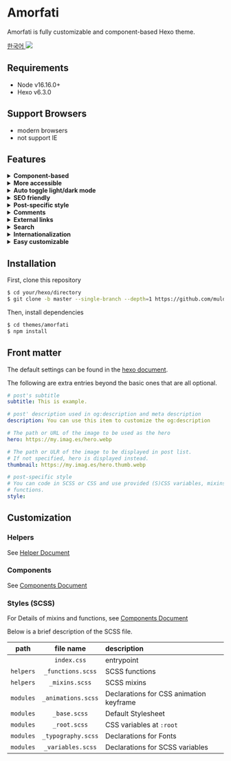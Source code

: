 # Amorfati

Amorfati is fully customizable and component-based Hexo theme.

[한국어 ![](https://flagcdn.com/w20/kr.webp)](./docs/ko/README.md)

## Requirements

- Node v16.16.0+
- Hexo v6.3.0

## Support Browsers

- modern browsers
- not support IE

## Features

<details>
  <summary> <b>Component-based</b> </summary>

Inspired by atomic design system, so made component-based using pug mixins.

You can find all the components used in this theme in `./components/`.  
Each component consists of `pug`, `scss` and optionally `js` for UI function
implementation.

By following the BEM CSS methodology, each component can completely avoid
cascading problems and maintain its own style.

</details>

<details>
  <summary> <b>More accessible</b> </summary>

Tried to meet as many items as possible in WCAG 2.1 Level AA.  
Checked for compliance for WCAG using the Axe tool.

</details>

<details>
  <summary> <b>Auto toggle light/dark mode</b> </summary>

Support automatic light/dark mode based on system settings.  
It is also possible to fix it in a certain mode.

</details>

<details>
  <summary> <b>SEO friendly</b> </summary>

- Support JSON-LD
- Support link relation types
- Support site verification meta element

</details>

<details>
  <summary> <b>Post-specific style</b> </summary>

Support post-specific style.  
You can write style in SCSS and use predefined SCSS functions and mixins.

</details>

<details>
  <summary> <b>Comments</b> </summary>

Support various comments platforms.

- commento
- disqus
- giscus
- livere
- remark
- utterance

If you want to do not use comments only in certain posts, you can disable
comments in front-matter.

</details>

<details>
  <summary> <b>External links</b> </summary>

Support external links in navigation

</details>

<details>
  <summary> <b>Search</b> </summary>

Support algolia search

Need to install [hexo-algoliasearch](https://github.com/LouisBarranqueiro/hexo-algoliasearch).  
You can activate the search page just creating an empty page that uses the
search layout.

</details>

<details>
  <summary> <b>Internationalization</b>  </summary>

Support i18n based on `languages` configuration.  
Currently supported languages are

- English
- Korean

</details>

<details>
  <summary> <b>Easy customizable</b> </summary>

If you only modify the component's files, it is automatically reflected
everywhere that uses this component.

Many style properties, such as color, font, and borders, are managed as CSS
variables in `source/css/modules/_root.scss` and SCSS variables in
`source/css/modules/_variables.scss`

Sourcemaps are provided for js and css in development mode for easy debugging.

</details>

## Installation

First, clone this repository

```bash
$ cd your/hexo/directory
$ git clone -b master --single-branch --depth=1 https://github.com/mulder21c/hexo-theme-amorfati-v2.git themes/amorfati
```

Then, install dependencies

```bash
$ cd themes/amorfati
$ npm install
```

## Front matter

The default settings can be found in the
[hexo document](https://hexo.io/docs/front-matter).

The following are extra entries beyond the basic ones that are all optional.

```yml
# post's subtitle
subtitle: This is example.

# post' description used in og:description and meta description
description: You can use this item to customize the og:description

# The path or URL of the image to be used as the hero
hero: https://my.imag.es/hero.webp

# The path or ULR of the image to be displayed in post list.
# If not specified, hero is displayed instead.
thumbnail: https://my.imag.es/hero.thumb.webp

# post-specific style
# You can code in SCSS or CSS and use provided (S)CSS variables, mixins and
# functions.
style:
```

## Customization

### Helpers

See [Helper Document](./docs/en/script/helpers.md)

### Components

See [Components Document](./docs/en/pug/index.md)

### Styles (SCSS)

For Details of mixins and functions, see
[Components Document](./docs/en/scss/document.md)

Below is a brief description of the SCSS file.

|   path    |     file name      | description                             |
| :-------: | :----------------: | :-------------------------------------- |
|           |    `index.css`     | entrypoint                              |
| `helpers` | `_functions.scss`  | SCSS functions                          |
| `helpers` |   `_mixins.scss`   | SCSS mixins                             |
| `modules` | `_animations.scss` | Declarations for CSS animation keyframe |
| `modules` |    `_base.scss`    | Default Stylesheet                      |
| `modules` |    `_root.scss`    | CSS variables at `:root`                |
| `modules` | `_typography.scss` | Declarations for Fonts                  |
| `modules` | `_variables.scss`  | Declarations for SCSS variables         |
